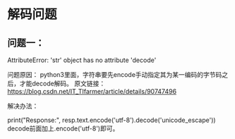# 解码问题

## 问题一：

AttributeError: 'str' object has no attribute 'decode'

问题原因：
python3里面，字符串要先encode手动指定其为某一编码的字节码之后，才能decode解码。
原文链接：https://blog.csdn.net/IT_TIfarmer/article/details/90747496

解决办法：

print("Response:", resp.text.encode('utf-8').decode('unicode_escape'))
decode前面加上.encode('utf-8')即可。